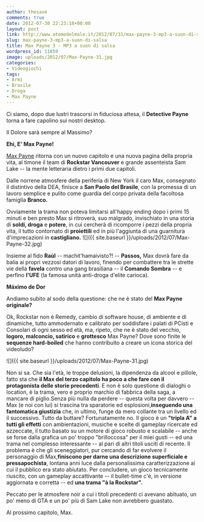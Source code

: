 ```yaml
---
author: thesave
comments: true
date: 2012-07-30 22:23:18+00:00
layout: post
link: http://www.atomodelmale.it/2012/07/31/max-payne-3-mp3-a-suon-di-salsa/
slug: max-payne-3-mp3-a-suon-di-salsa
title: Max Payne 3 - MP3 a suon di salsa
wordpress_id: 11859
image: uploads/2012/07/Max-Payne-31.jpg
categories:
- Videogiochi
tags:
- Armi
- Brasile
- Droga
- Max Payne
---
```


Ci siamo, dopo due lustri trascorsi in fiduciosa attesa, il **Detective Payne** torna a fare capolino sui nostri desktop.

Il Dolore sarà sempre al Massimo?

**Ehi, E' Max Payne!**

[Max Payne](/2008/12/21/max-payne-a-man-with-nothing-to-loose.html) ritorna con un nuovo capitolo e una nuova pagina della propria vita, al timone il team di **Rockstar Vancouver** e grande assenteista Sam Lake -- la mente letteraria dietro i primi due capitoli.

Dalle norrene atmosfere della periferia di New York il caro Max, consegnato il distintivo della DEA, finisce a **San Paolo del Brasile**, con la promessa di un lavoro semplice e pulito come guardia del corpo privata della facoltosa famiglia **Branco.**

Ovviamente la trama non poteva limitarsi all'happy ending dopo i primi 15 minuti e ben presto Max si ritroverà, suo malgrado, invischiato in una storia di **soldi, droga** e **potere**, in cui cercherà di ricomporre i pezzi della propria vita, il tutto contornato di **proiettili** ed in più l'aggiunta di una guarnitura d'imprecazioni in **castigliano.**
![]({{ site.baseurl }}/uploads/2012/07/Max-Payne-32.jpg)

Insieme al fido **Raùl** -- machit'hamaivisto?! -- **Passos,** Max dovrà fare da balia ai propri vezzosi datori di lavoro, finendo per combattere tra le strette vie della **favela** contro una gang brasiliana -- il **Comando Sombra** -- e perfino **l'UFE** (la famosa unità anti-droga d'elite carioca).

**Máximo de Dor**

Andiamo subito al sodo della questione: che ne è stato del **Max Payne originale?**

Ok, Rockstar non è Remedy, cambio di software house, di ambiente e di dinamiche, tutto ammodernato e calibrato per soddisfare i palati di PCisti e Consolari di ogni sesso ed età, ma, ripeto, che ne è stato del vecchio, **logoro, malconcio, satirico** e **grottesco** Max Payne? Dove sono finite le **sequenze hard-boiled** che hanno contribuito a creare un icona storica del videoludo?

![]({{ site.baseurl }}/uploads/2012/07/Max-Payne-31.jpg)

Non si sa. Che sia l'età, le troppe delusioni, la dipendenza da alcool e pillole, fatto sta che **il Max del terzo capitolo ha poco a che fare con il protagonista delle storie precedenti**. E non è solo questione di dialoghi o location, è la trama, vero e proprio marchio di fabbrica della saga, a mancare di piglio.Senza più nulla da perdere -- questa volta per davvero -- Max (e noi con lui) si trascina tra sparatorie ed esplosioni,**inseguendo una fantomatica giustizia** che, in ultimo, funge da mero collante tra un livello ed il successivo.
Tutto da buttare?
Fortunatamente no. Il gioco è un **"tripla A" a tutti gli effetti** con ambientazioni, musiche e scelte di gameplay ricercate ed azzeccate, il tutto basato su un motore di gioco robusto e scalabile -- anche se forse dalla grafica un po' troppo "brilloccosa" per il miei gusti -- ed una trama nel complesso interessante -- al pari di altri titoli usciti di recente.
Il problema è che gli sceneggiatori, pur cercando di far evolvere il personaggio di Max,**finiscono per darne una descrizione superficiale e pressapochista**, lontana anni luce dalla personalissima caratterizzazione ai cui il pubblico era stato abiutato.
Per concludere, un gioco tecnicamente riuscito, con un gameplay accattivante -- il bullet-time c'è, in versione aggiornata e corretta -- ed **una trama "à la Rockstar".**

Peccato per le atmosfere noir a cui i titoli precedenti ci avevano abituato, un po' meno di GTA e un po' più di Sam Lake non avrebbero guastato.

Al prossimo capitolo, Max.

